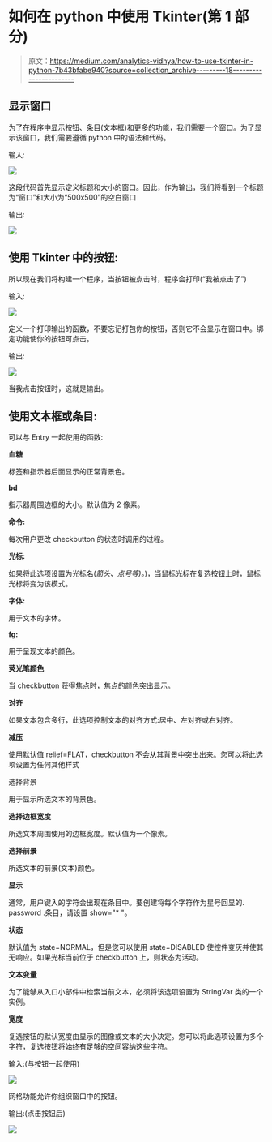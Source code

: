 # 如何在 python 中使用 Tkinter(第 1 部分)

> 原文：<https://medium.com/analytics-vidhya/how-to-use-tkinter-in-python-7b43bfabe940?source=collection_archive---------18----------------------->

## 显示窗口

为了在程序中显示按钮、条目(文本框)和更多的功能，我们需要一个窗口。为了显示该窗口，我们需要遵循 python 中的语法和代码。

输入:

![](img/36024bd24052fec280212f1eedda44df.png)

这段代码首先显示定义标题和大小的窗口。因此，作为输出，我们将看到一个标题为“窗口”和大小为“500x500”的空白窗口

输出:

![](img/fb42e0fb98a806e458414d593db96e52.png)

## 使用 Tkinter 中的按钮:

所以现在我们将构建一个程序，当按钮被点击时，程序会打印(“我被点击了”)

输入:

![](img/28811618e7e13ad5cb71e76ab7936395.png)

定义一个打印输出的函数，不要忘记打包你的按钮，否则它不会显示在窗口中。绑定功能使你的按钮可点击。

输出:

![](img/a9e3915610aae6cfa7ba73680594de81.png)

当我点击按钮时，这就是输出。

## 使用文本框或条目:

可以与 Entry 一起使用的函数:

**血糖**

标签和指示器后面显示的正常背景色。

**bd**

指示器周围边框的大小。默认值为 2 像素。

**命令:**

每次用户更改 checkbutton 的状态时调用的过程。

**光标:**

如果将此选项设置为光标名(*箭头、点号等)。*)，当鼠标光标在复选按钮上时，鼠标光标将变为该模式。

**字体:**

用于文本的字体。

**fg:**

用于呈现文本的颜色。

**荧光笔颜色**

当 checkbutton 获得焦点时，焦点的颜色突出显示。

**对齐**

如果文本包含多行，此选项控制文本的对齐方式:居中、左对齐或右对齐。

**减压**

使用默认值 relief=FLAT，checkbutton 不会从其背景中突出出来。您可以将此选项设置为任何其他样式

选择背景

用于显示所选文本的背景色。

**选择边框宽度**

所选文本周围使用的边框宽度。默认值为一个像素。

**选择前景**

所选文本的前景(文本)颜色。

**显示**

通常，用户键入的字符会出现在条目中。要创建将每个字符作为星号回显的. password .条目，请设置 show="* "。

**状态**

默认值为 state=NORMAL，但是您可以使用 state=DISABLED 使控件变灰并使其无响应。如果光标当前位于 checkbutton 上，则状态为活动。

**文本变量**

为了能够从入口小部件中检索当前文本，必须将该选项设置为 StringVar 类的一个实例。

**宽度**

复选按钮的默认宽度由显示的图像或文本的大小决定。您可以将此选项设置为多个字符，复选按钮将始终有足够的空间容纳这些字符。

输入:(与按钮一起使用)

![](img/9366b9ac0e56460dfdd346c788151119.png)

网格功能允许你组织窗口中的按钮。

输出:(点击按钮后)

![](img/4f326fd1eb1ac3e281c48d1af6ff788c.png)